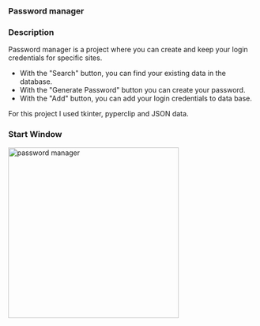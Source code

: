 ### Password manager 

### Description
Password manager is a project where you can create and keep your login credentials for specific sites. 
* With the "Search" button, you can find your existing data in the database.
* With the "Generate Password" button you can create your password.
* With the "Add" button, you can add your login credentials to data base.

For this project I used tkinter, pyperclip and JSON data.

### Start Window
<img width="345" alt="password manager" src="https://user-images.githubusercontent.com/98991020/196482431-d269aab5-d2d0-49d9-a821-4f12d65bcba6.png">

